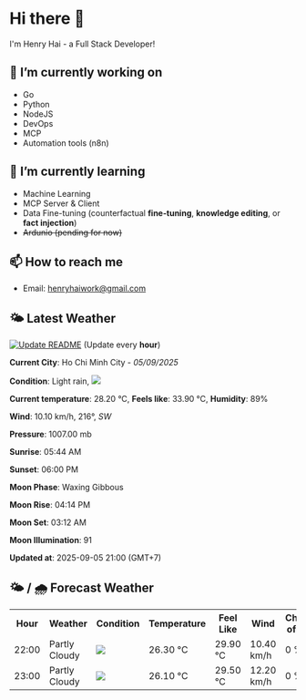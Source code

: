 # Hi there 👋

I'm Henry Hai - a Full Stack Developer!

## 🔭 I’m currently working on

- Go
- Python
- NodeJS
- DevOps
- MCP
- Automation tools (n8n)

## 🌱 I’m currently learning

- Machine Learning
- MCP Server & Client
- Data Fine-tuning (counterfactual **fine‑tuning**, **knowledge editing**, or **fact injection**)
- ~~Ardunio (pending for now)~~

## 📫 How to reach me

- Email: <henryhaiwork@gmail.com>

## 🌤️ Latest Weather
[![Update README](https://github.com/henry0hai/henry0hai/actions/workflows/udpateReadme.yml/badge.svg)](https://github.com/henry0hai/henry0hai/actions/workflows/udpateReadme.yml)
(Update every **hour**)
<!-- CURRENT_WEATHER:START -->
**Current City**: Ho Chi Minh City - *05/09/2025*

**Condition**: Light rain, <img src="https://cdn.weatherapi.com/weather/64x64/night/296.png"/>

**Current temperature**: 28.20 °C, **Feels like**: 33.90 °C, **Humidity**: 89%

**Wind**: 10.10 km/h, 216°, *SW*

**Pressure**: 1007.00 mb

**Sunrise**: 05:44 AM

**Sunset**: 06:00 PM

**Moon Phase**: Waxing Gibbous

**Moon Rise**: 04:14 PM

**Moon Set**: 03:12 AM

**Moon Illumination**: 91

**Updated at**: 2025-09-05 21:00 (GMT+7)<!-- CURRENT_WEATHER:END -->

## 🌤️ / 🌧️ Forecast Weather
<!-- FORECAST_WEATHER:START -->
<table>
		<tr>
			<th>Hour</th>
			<th>Weather</th>
			<th>Condition</th>
			<th>Temperature</th>
			<th>Feel Like</th>
			<th>Wind</th>
			<th>Chance of Rain</th>
		</tr>
				<tr>
					<td>22:00</td>
					<td>Partly Cloudy </td>
					<td><img src='https://cdn.weatherapi.com/weather/64x64/night/116.png'/></td>
					<td>26.30 °C</td>
					<td>29.90 °C</td>
					<td>10.40 km/h</td>
					<td>0 %</td>
				</tr>
				<tr>
					<td>23:00</td>
					<td>Partly Cloudy </td>
					<td><img src='https://cdn.weatherapi.com/weather/64x64/night/116.png'/></td>
					<td>26.10 °C</td>
					<td>29.50 °C</td>
					<td>12.20 km/h</td>
					<td>0 %</td>
				</tr>
</table>
<!-- FORECAST_WEATHER:END -->
